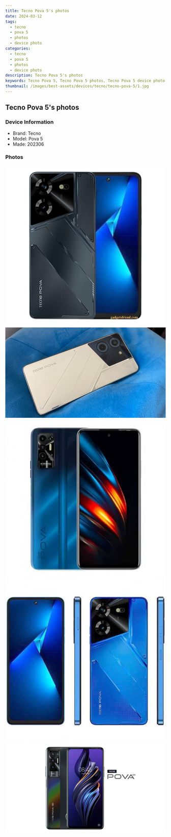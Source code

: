 ```yaml
---
title: Tecno Pova 5's photos
date: 2024-03-12
tags: 
  - tecno
  - pova 5
  - photos
  - device photo
categories: 
  - tecno
  - pova 5
  - photos
  - device photo
description: Tecno Pova 5's photos
keywords: Tecno Pova 5, Tecno Pova 5 photos, Tecno Pova 5 device photo
thumbnail: /images/best-assets/devices/tecno/tecno-pova-5/1.jpg
---
```


## Tecno Pova 5's photos

### Device Information

- Brand: Tecno
- Model: Pova 5
- Made: 202306

### Photos

![/images/best-assets/devices/tecno/tecno-pova-5/1.jpg](/images/best-assets/devices/tecno/tecno-pova-5/1.jpg)
![/images/best-assets/devices/tecno/tecno-pova-5/2.jpg](/images/best-assets/devices/tecno/tecno-pova-5/2.jpg)
![/images/best-assets/devices/tecno/tecno-pova-5/3.jpg](/images/best-assets/devices/tecno/tecno-pova-5/3.jpg)
![/images/best-assets/devices/tecno/tecno-pova-5/4.jpg](/images/best-assets/devices/tecno/tecno-pova-5/4.jpg)
![/images/best-assets/devices/tecno/tecno-pova-5/5.jpg](/images/best-assets/devices/tecno/tecno-pova-5/5.jpg)
